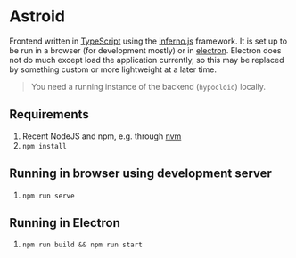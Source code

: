 # Astroid

Frontend written in [TypeScript](https://www.typescriptlang.org) using the
[inferno.js](https://infernojs.org) framework. It is set up to be run in a
browser (for development mostly) or in [electron](https://electronjs.org).
Electron does not do much except load the application currently, so this may be
replaced by something custom or more lightweight at a later time.

> You need a running instance of the backend (`hypocloid`) locally.

## Requirements

1. Recent NodeJS and npm, e.g. through [nvm](https://github.com/nvm-sh/nvm)
2. `npm install`

## Running in browser using development server

1. `npm run serve`

## Running in Electron

1. `npm run build && npm run start`

